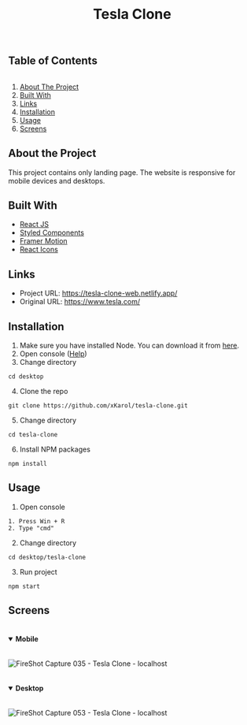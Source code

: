 <center>
<br/>
<h1>Tesla Clone</h1>
<br/>
</center>
<h2 style="display: inline-block">Table of Contents</h2>
<ol>
    <li><a href="#about-the-project">About The Project</a></li>
    <li><a href="#built-with">Built With</a></li>
    <li><a href="#links">Links</a></li>
    <li><a href="#installation">Installation</a></li>
    <li><a href="#usage">Usage</a></li>
    <li><a href="#screens">Screens</a></li>
</ol>

## About the Project
This project contains only landing page. The website is responsive for mobile devices and desktops.

## Built With
* <a href="https://reactjs.org/">React JS</a>
* <a href="https://styled-components.com/">Styled Components</a>
* <a href="https://www.framer.com/">Framer Motion</a>
* <a href="https://react-icons.github.io/react-icons/">React Icons</a>


## Links 
- Project URL: https://tesla-clone-web.netlify.app/
- Original URL: https://www.tesla.com/

## Installation
1. Make sure you have installed Node. You can download it from [here](https://nodejs.org/en/).
2. Open console ([Help](#usage))
3. Change directory

`cd desktop`

4. Clone the repo

`git clone https://github.com/xKarol/tesla-clone.git`

5. Change directory

`cd tesla-clone`

6. Install NPM packages

`npm install`


## Usage
1. Open console

```
1. Press Win + R
2. Type "cmd"
```
2. Change directory

```cd desktop/tesla-clone```

3. Run project

```npm start```


## Screens
<details open="open">
  <summary><h4 style="display: inline-block">Mobile</h2></summary>

![FireShot Capture 035 - Tesla Clone - localhost](https://user-images.githubusercontent.com/83913433/158571344-152588f6-d296-43bd-9b57-03dd3f7eb5fc.png)

</details>

<details open="open">
  <summary><h4 style="display: inline-block">Desktop</h2></summary>
  
![FireShot Capture 053 - Tesla Clone - localhost](https://user-images.githubusercontent.com/83913433/158571350-2b906489-021d-4dd8-8312-b15fa58889dc.png)

</details>




